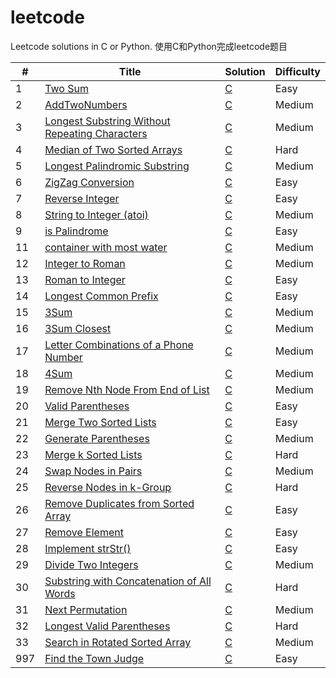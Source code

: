 # leetcode
Leetcode solutions in C or Python.
使用C和Python完成leetcode题目

| # | Title | Solution | Difficulty |
|---| ----- | -------- | ---------- |
|1|[Two Sum](https://leetcode.com/problems/two-sum/)|[C](./algorithms/twoSum/twoSum.cpp)|Easy|
|2|[AddTwoNumbers](https://leetcode.com/problems/add-two-numbers/)|[C](./algorithms/AddTwoNumbers/AddTwoNumbers.cpp)|Medium|
|3|[Longest Substring Without Repeating Characters](https://leetcode.com/problems/longest-substring-without-repeating-characters/)| [C](./algorithms/longestSubstringWithoutRepeatingCharacters/longestSubstringWithoutRepeatingCharacters.cpp)|Medium|
|4|[Median of Two Sorted Arrays](https://leetcode.com/problems/median-of-two-sorted-arrays/)|[C](./algorithms/MedianOfTwoSortedArrays/MedianOfTwoSortedArrays.cpp)|Hard|
|5|[Longest Palindromic Substring](https://leetcode.com/problems/longest-palindromic-substring/)|[C](./algorithms/longestPalindromicSubstring/longestPalindromicSubstring.cpp)|Medium|
|6|[ZigZag Conversion](https://leetcode.com/problems/zigzag-conversion/)|[C](./algorithms/zigZagConversion/zigZagConversion.cpp)|Easy|
|7|[Reverse Integer](https://leetcode.com/problems/reverse-integer/)|[C](./algorithms/ReverseInteger/ReverseInteger.cpp)|Easy|
|8|[String to Integer (atoi)](https://leetcode.com/problems/string-to-integer-atoi/)|[C](./algorithms/StringtoIntegeratoi/StringtoIntegeratoi.cpp)|Medium|
|9|[is Palindrome](https://leetcode.com/problems/palindrome-number/)|[C](./algorithms/PalindromeNumber/PalindromeNumber.cpp)|Easy|
|11|[container with most water](https://leetcode.com/problems/container-with-most-water/)|[C](./algorithms/ContainerWithMostWater/ContainerWithMostWater.cpp)|Medium|
|12|[Integer to Roman](https://leetcode.com/problems/integer-to-roman/)|[C](./algorithms/IntegertoRoman/IntegertoRoman.cpp)|Medium|
|13|[Roman to Integer](https://leetcode.com/problems/roman-to-integer/)|[C](./algorithms/romanToInteger/romanToInteger.cpp)|Easy|
|14|[Longest Common Prefix](https://leetcode.com/problems/longest-common-prefix/)|[C](./algorithms/longestCommonPrefix/longestCommonPrefix.cpp)|Easy|
|15|[3Sum](https://leetcode.com/problems/3sum/)|[C](./algorithms/3Sum/3Sum.cpp)|Medium|
|16|[3Sum Closest](https://leetcode.com/problems/3sum-closest/)|[C](./algorithms/3SumClosest/3SumClosest.cpp)|Medium|
|17|[Letter Combinations of a Phone Number](https://leetcode.com/problems/letter-combinations-of-a-phone-number/)|[C](./algorithms/letterCombinationsOfAPhoneNumber/letterCombinationsOfAPhoneNumber.cpp)|Medium|
|18|[4Sum]( https://leetcode.com/problems/4sum/)|[C](./algorithms/4Sum/4Sum.cpp)|Medium|
|19|[Remove Nth Node From End of List](https://leetcode.com/problems/remove-nth-node-from-end-of-list/)|[C](./algorithms/removeNthFromEnd/removeNthFromEnd.cpp)|Medium|
|20|[Valid Parentheses](https://leetcode.com/problems/valid-parentheses/)|[C](./algorithms/validParentheses/validParentheses.cpp)|Easy|
|21|[Merge Two Sorted Lists](https://leetcode.com/problems/merge-two-sorted-lists/)|[C](./algorithms/MergeTwoSortedLists/MergeTwoSortedLists.cpp)|Easy|
|22|[Generate Parentheses](https://leetcode.com/problems/generate-parentheses/)|[C](./algorithms/GenerateParenthese/GenerateParenthese.cpp)|Medium|
|23|[Merge k Sorted Lists](https://leetcode.com/problems/merge-k-sorted-lists/)|[C](./algorithms/MergekSortedLists/MergekSortedLists.cpp)|Hard|
|24|[Swap Nodes in Pairs](https://leetcode.com/problems/swap-nodes-in-pairs/)|[C](./algorithms/swapPairs/swapPairs.cpp)|Medium|
|25|[Reverse Nodes in k-Group](https://leetcode.com/problems/reverse-nodes-in-k-group/)|[C](./algorithms/reverseKGroup/reverseKGroup.cpp)|Hard|
|26|[Remove Duplicates from Sorted Array](https://leetcode.com/problems/remove-duplicates-from-sorted-array/)|[C](./algorithms/removeDuplicates/removeDuplicates.cpp)|Easy|
|27|[Remove Element](https://leetcode.com/problems/remove-element/)|[C](./algorithms/removeElement/removeElement.cpp)|Easy|
|28|[Implement strStr()](https://leetcode.com/problems/remove-element/)|[C](./algorithms/ImplementstrStr/ImplementstrStr.cpp)|Easy|
|29|[Divide Two Integers](https://leetcode.com/problems/divide-two-integers/)|[C](./algorithms/DivideTwoIntegers/DivideTwoIntegers.cpp)|Medium|
|30|[Substring with Concatenation of All Words](https://leetcode.com/problems/substring-with-concatenation-of-all-words/)|[C](./algorithms/SubstringwithConcatenationofAllWords/SubstringwithConcatenationofAllWords.cpp)|Hard|
|31|[Next Permutation](https://leetcode.com/problems/next-permutation/)|[C](./algorithms/NextPermutation/NextPermutation.cpp)|Medium|
|32|[Longest Valid Parentheses](https://leetcode.com/problems/longest-valid-parentheses/)|[C](./algorithms/longestValidParentheses/longestValidParentheses.cpp)|Hard|
|33|[Search in Rotated Sorted Array](https://leetcode.com/problems/search-in-rotated-sorted-array/)|[C](./algorithms/SearchinRotatedSortedArray/SearchinRotatedSortedArray.cpp)|Medium|
|997|[Find the Town Judge](https://leetcode.com/problems/implement-strstr/)|[C](./algorithms/FindtheTownJudge/FindtheTownJudge.cpp)|Easy|

